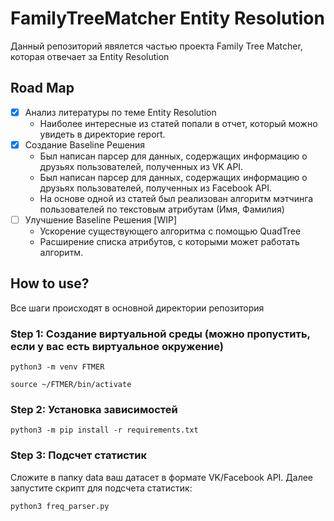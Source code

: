 # FamilyTreeMatcher Entity Resolution
Данный репозиторий явялется частью проекта Family Tree Matcher, которая отвечает за Entity Resolution
## Road Map
- [x] Анализ литературы по теме Entity Resolution
  - Наиболее интересные из статей попали в отчет, который можно увидеть в директорие report.
- [x] Создание Baseline Решения
  - Был написан парсер для данных, содержащих информацию о друзьях пользователей, полученных из VK API.
  - Был написан парсер для данных, содержащих информацию о друзьях пользователей, полученных из Facebook API.
  - На основе одной из статей был реализован алгоритм мэтчинга пользователей по текстовым атрибутам (Имя, Фамилия)
- [ ] Улучшение Baseline Решения [WIP]
  - Ускорение существующего алгоритма с помощью QuadTree
  - Расширение списка атрибутов, с которыми может работать алгоритм.

## How to use?
Все шаги происходят в основной директории репозитория

### Step 1: Создание виртуальной среды (можно пропустить, если у вас есть виртуальное окружение)
```
python3 -m venv FTMER
```
```
source ~/FTMER/bin/activate
```
### Step 2: Установка зависимостей
```
python3 -m pip install -r requirements.txt
```
### Step 3: Подсчет статистик
Сложите в папку data ваш датасет в формате VK/Facebook API.
Далее запустите скрипт для подсчета статистик:
```
python3 freq_parser.py
```
